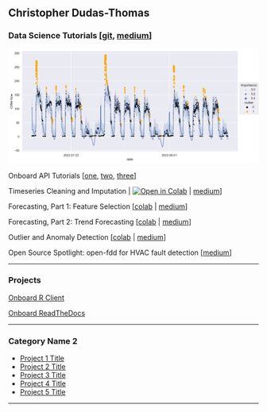 ## Christopher Dudas-Thomas

### Data Science Tutorials \[[git](https://github.com/onboard-data/notebooks), [medium](https://medium.com/@christopher_DT)\]

<img src="images/outlier_detection.webp"/>

Onboard API Tutorials \[[one](https://colab.research.google.com/github/onboard-data/notebooks/blob/dev/01_api_and_wrapper.ipynb), [two](https://colab.research.google.com/github/onboard-data/notebooks/blob/dev/02_data-points-exploration-in-pandas.ipynb), [three](https://colab.research.google.com/github/onboard-data/notebooks/blob/dev/03_time-series-analysis.ipynb)\]


Timeseries Cleaning and Imputation | [![Open in Colab](https://colab.research.google.com/assets/colab-badge.svg)](https://colab.research.google.com/github/onboard-data/notebooks/blob/dev/04_timeseries_cleaning_and_imputation.ipynb) | [medium](https://medium.com/onboard-blog/timeseries-cleaning-and-imputation-a96ab7e45eb7)\]
<!-- <img src="images/Timeseries_cleaning.webp"/> -->

Forecasting, Part 1: Feature Selection \[[colab](https://colab.research.google.com/github/onboard-data/notebooks/blob/dev/05_Forecasting_part_1.ipynb) | [medium](https://medium.com/onboard-blog/feature-selection-and-timeseries-forecasting-24067e0038e3)\]
<!-- <img src="images/Forecasting_1.webp"/> -->

Forecasting, Part 2: Trend Forecasting \[[colab](https://colab.research.google.com/github/onboard-data/notebooks/blob/dev/06_Forecasting_Part_2.ipynb) | [medium](https://medium.com/onboard-blog/timeseries-forecasting-for-building-experts-part-2-trend-forecasting-ef82f594bc28)\]
<!-- <img src="images/Forecasting_2.webp"/> -->

Outlier and Anomaly Detection \[[colab](https://colab.research.google.com/github/onboard-data/notebooks/blob/dev/07_outliers_and_anomalies.ipynb) | [medium](https://medium.com/onboard-blog/outlier-and-anomaly-detection-for-building-experts-8329492783ec)\]
<!-- <img src="images/outlier_detection.webp"/> -->

Open Source Spotlight: open-fdd for HVAC fault detection \[[medium](https://medium.com/onboard-blog/open-fdd-for-automated-hvac-fault-detection-209945efde57)\]


<!-- open in colab icon: https://camo.githubusercontent.com/84f0493939e0c4de4e6dbe113251b4bfb5353e57134ffd9fcab6b8714514d4d1/68747470733a2f2f636f6c61622e72657365617263682e676f6f676c652e636f6d2f6173736574732f636f6c61622d62616467652e737667
 -->

---

### Projects

[Onboard R Client](https://github.com/onboard-data/client-R)

[Onboard ReadTheDocs](https://onboard-api-wrappers-documentation.readthedocs.io/en/latest/index.html)

<!-- [open-fdd](https://github.com/bbartling/open-fdd/) -->

---

### Category Name 2

- [Project 1 Title](http://example.com/)
- [Project 2 Title](http://example.com/)
- [Project 3 Title](http://example.com/)
- [Project 4 Title](http://example.com/)
- [Project 5 Title](http://example.com/)

---